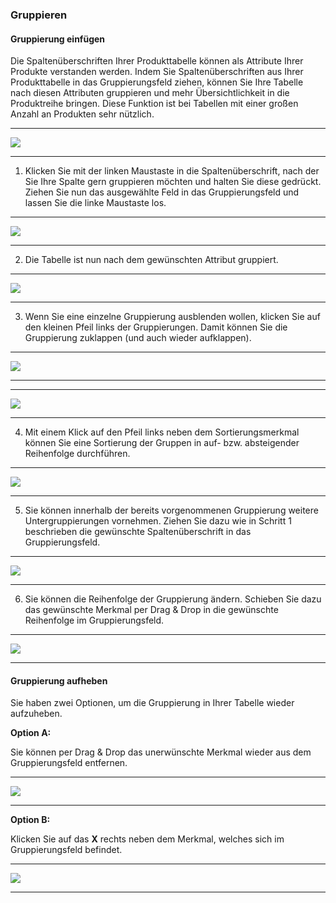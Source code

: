 ### Gruppieren

#### Gruppierung einfügen

Die Spaltenüberschriften Ihrer Produkttabelle können als Attribute Ihrer Produkte verstanden werden. Indem Sie Spaltenüberschriften aus Ihrer Produkttabelle in das Gruppierungsfeld ziehen, können Sie Ihre Tabelle nach diesen Attributen gruppieren und mehr Übersichtlichkeit in die Produktreihe bringen. Diese Funktion ist bei Tabellen mit einer großen Anzahl an Produkten sehr nützlich.

---
![](/Pictures/Web-Client/Produktlinie/Produktübersicht/Produkttabellenbereich/Gruppieren/gruppierung_1.png)

---

1) Klicken Sie mit der linken Maustaste in die Spaltenüberschrift, nach der Sie Ihre Spalte gern gruppieren möchten und halten Sie diese gedrückt. Ziehen Sie nun das ausgewählte Feld in das Gruppierungsfeld und lassen Sie die linke Maustaste los.

---
![](/Pictures/Web-Client/Produktlinie/Produktübersicht/Produkttabellenbereich/Gruppieren/gruppierung_2.png)

---

2) Die Tabelle ist nun nach dem gewünschten Attribut gruppiert.

---
![](/Pictures/Web-Client/Produktlinie/Produktübersicht/Produkttabellenbereich/Gruppieren/gruppierung_3.png)

---

3) Wenn Sie eine einzelne Gruppierung ausblenden wollen, klicken Sie auf den kleinen Pfeil links der Gruppierungen. Damit können Sie die Gruppierung zuklappen (und auch wieder aufklappen). 

---
![](/Pictures/Web-Client/Produktlinie/Produktübersicht/Produkttabellenbereich/Gruppieren/gruppierung_4.png)

---

---
![](/Pictures/Web-Client/Produktlinie/Produktübersicht/Produkttabellenbereich/Gruppieren/gruppierung_5.png)

---

4) Mit einem Klick auf den Pfeil links neben dem Sortierungsmerkmal können Sie eine Sortierung der Gruppen in auf- bzw. absteigender Reihenfolge durchführen.

---
![](/Pictures/Web-Client/Produktlinie/Produktübersicht/Produkttabellenbereich/Gruppieren/gruppierung_6.png)

---

5) Sie können innerhalb der bereits vorgenommenen Gruppierung weitere Untergruppierungen vornehmen. Ziehen Sie dazu wie in Schritt 1 beschrieben die gewünschte Spaltenüberschrift in das Gruppierungsfeld.

---
![](/Pictures/Web-Client/Produktlinie/Produktübersicht/Produkttabellenbereich/Gruppieren/gruppierung_7.png)

---

6) Sie können die Reihenfolge der Gruppierung ändern. Schieben Sie dazu das gewünschte Merkmal per Drag & Drop in die gewünschte Reihenfolge im Gruppierungsfeld.

---
![](/Pictures/Web-Client/Produktlinie/Produktübersicht/Produkttabellenbereich/Gruppieren/gruppierung_8.png)

---

#### Gruppierung aufheben

Sie haben zwei Optionen, um die Gruppierung in Ihrer Tabelle wieder aufzuheben. 

**Option A:**

Sie können per Drag & Drop das unerwünschte Merkmal wieder aus dem Gruppierungsfeld entfernen.

---
![](/Pictures/Web-Client/Produktlinie/Produktübersicht/Produkttabellenbereich/Gruppieren/gruppierung_9.png)

---

**Option B:**

Klicken Sie auf das **X** rechts neben dem Merkmal, welches sich im Gruppierungsfeld befindet.

---
![](/Pictures/Web-Client/Produktlinie/Produktübersicht/Produkttabellenbereich/Gruppieren/gruppierung_l0.png)

---

